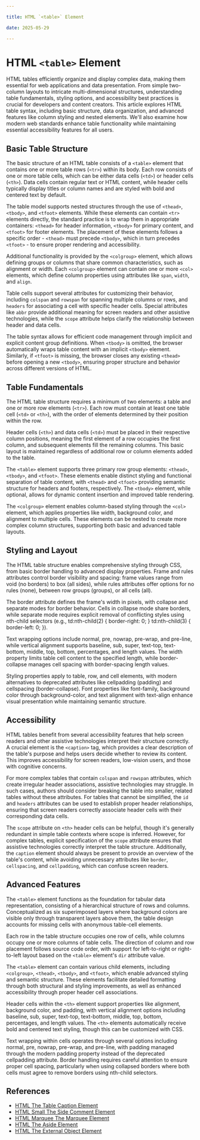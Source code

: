 ```yaml
---

title: HTML `<table>` Element

date: 2025-05-29

---
```



# HTML `<table>` Element

HTML tables efficiently organize and display complex data, making them essential for web applications and data presentation. From simple two-column layouts to intricate multi-dimensional structures, understanding table fundamentals, styling options, and accessibility best practices is crucial for developers and content creators. This article explores HTML table syntax, including basic structure, data organization, and advanced features like column styling and nested elements. We'll also examine how modern web standards enhance table functionality while maintaining essential accessibility features for all users.


## Basic Table Structure

The basic structure of an HTML table consists of a `<table>` element that contains one or more table rows (`<tr>`) within its body. Each row consists of one or more table cells, which can be either data cells (`<td>`) or header cells (`<th>`). Data cells contain regular text or HTML content, while header cells typically display titles or column names and are styled with bold and centered text by default.

The table model supports nested structures through the use of `<thead>`, `<tbody>`, and `<tfoot>` elements. While these elements can contain `<tr>` elements directly, the standard practice is to wrap them in appropriate containers: `<thead>` for header information, `<tbody>` for primary content, and `<tfoot>` for footer elements. The placement of these elements follows a specific order - `<thead>` must precede `<tbody>`, which in turn precedes `<tfoot>` - to ensure proper rendering and accessibility.

Additional functionality is provided by the `<colgroup>` element, which allows defining groups or columns that share common characteristics, such as alignment or width. Each `<colgroup>` element can contain one or more `<col>` elements, which define column properties using attributes like `span`, `width`, and `align`.

Table cells support several attributes for customizing their behavior, including `colspan` and `rowspan` for spanning multiple columns or rows, and `headers` for associating a cell with specific header cells. Special attributes like `abbr` provide additional meaning for screen readers and other assistive technologies, while the `scope` attribute helps clarify the relationship between header and data cells.

The table syntax allows for efficient code management through implicit and explicit content group definitions. When `<tbody>` is omitted, the browser automatically wraps table content with an implicit `<tbody>` element. Similarly, if `<tfoot>` is missing, the browser closes any existing `<thead>` before opening a new `<tbody>`, ensuring proper structure and behavior across different versions of HTML.


## Table Fundamentals

The HTML table structure requires a minimum of two elements: a table and one or more row elements (`<tr>`). Each row must contain at least one table cell (`<td>` or `<th>`), with the order of elements determined by their position within the row.

Header cells (`<th>`) and data cells (`<td>`) must be placed in their respective column positions, meaning the first element of a row occupies the first column, and subsequent elements fill the remaining columns. This basic layout is maintained regardless of additional row or column elements added to the table.

The `<table>` element supports three primary row group elements: `<thead>`, `<tbody>`, and `<tfoot>`. These elements enable distinct styling and functional separation of table content, with `<thead>` and `<tfoot>` providing semantic structure for headers and footers, respectively. The `<tbody>` element, while optional, allows for dynamic content insertion and improved table rendering.

The `<colgroup>` element enables column-based styling through the `<col>` element, which applies properties like width, background color, and alignment to multiple cells. These elements can be nested to create more complex column structures, supporting both basic and advanced table layouts.


## Styling and Layout

The HTML table structure enables comprehensive styling through CSS, from basic border handling to advanced display properties. Frame and rules attributes control border visibility and spacing: frame values range from void (no borders) to box (all sides), while rules attributes offer options for no rules (none), between row groups (groups), or all cells (all).

The border attribute defines the frame's width in pixels, with collapse and separate modes for border behavior. Cells in collapse mode share borders, while separate mode requires explicit removal of conflicting styles using nth-child selectors (e.g., td:nth-child(2) { border-right: 0; } td:nth-child(3) { border-left: 0; }).

Text wrapping options include normal, pre, nowrap, pre-wrap, and pre-line, while vertical alignment supports baseline, sub, super, text-top, text-bottom, middle, top, bottom, percentages, and length values. The width property limits table cell content to the specified length, while border-collapse manages cell spacing with border-spacing length values.

Styling properties apply to table, row, and cell elements, with modern alternatives to deprecated attributes like cellpadding (padding) and cellspacing (border-collapse). Font properties like font-family, background color through background-color, and text alignment with text-align enhance visual presentation while maintaining semantic structure.


## Accessibility

HTML tables benefit from several accessibility features that help screen readers and other assistive technologies interpret their structure correctly. A crucial element is the `<caption>` tag, which provides a clear description of the table's purpose and helps users decide whether to review its content. This improves accessibility for screen readers, low-vision users, and those with cognitive concerns.

For more complex tables that contain `colspan` and `rowspan` attributes, which create irregular header associations, assistive technologies may struggle. In such cases, authors should consider breaking the table into smaller, related tables without these attributes. For tables that cannot be simplified, the `id` and `headers` attributes can be used to establish proper header relationships, ensuring that screen readers correctly associate header cells with their corresponding data cells.

The `scope` attribute on `<th>` header cells can be helpful, though it's generally redundant in simple table contexts where scope is inferred. However, for complex tables, explicit specification of the `scope` attribute ensures that assistive technologies correctly interpret the table structure. Additionally, the `caption` element should always be present to provide an overview of the table's content, while avoiding unnecessary attributes like `border`, `cellspacing`, and `cellpadding`, which can confuse screen readers.


## Advanced Features

The `<table>` element functions as the foundation for tabular data representation, consisting of a hierarchical structure of rows and columns. Conceptualized as six superimposed layers where background colors are visible only through transparent layers above them, the table design accounts for missing cells with anonymous table-cell elements.

Each row in the table structure occupies one row of cells, while columns occupy one or more columns of table cells. The direction of column and row placement follows source code order, with support for left-to-right or right-to-left layout based on the `<table>` element's `dir` attribute value.

The `<table>` element can contain various child elements, including `<colgroup>`, `<thead>`, `<tbody>`, and `<tfoot>`, which enable advanced styling and semantic structure. These elements facilitate detailed formatting through both structural and styling improvements, as well as enhanced accessibility through proper header cell associations.

Header cells within the `<th>` element support properties like alignment, background color, and padding, with vertical alignment options including baseline, sub, super, text-top, text-bottom, middle, top, bottom, percentages, and length values. The `<th>` elements automatically receive bold and centered text styling, though this can be customized with CSS.

Text wrapping within cells operates through several options including normal, pre, nowrap, pre-wrap, and pre-line, with padding managed through the modern padding property instead of the deprecated cellpadding attribute. Border handling requires careful attention to ensure proper cell spacing, particularly when using collapsed borders where both cells must agree to remove borders using nth-child selectors.

## References

- [HTML The Table Caption Element](https://github.com/serpuniversity/learn/blob/main/html/HTML%20The%20Table%20Caption%20Element.md)
- [HTML Small The Side Comment Element](https://github.com/serpuniversity/learn/blob/main/html/HTML%20Small%20The%20Side%20Comment%20Element.md)
- [HTML Marquee The Marquee Element](https://github.com/serpuniversity/learn/blob/main/html/HTML%20Marquee%20The%20Marquee%20Element.md)
- [HTML The Aside Element](https://github.com/serpuniversity/learn/blob/main/html/HTML%20The%20Aside%20Element.md)
- [HTML The External Object Element](https://github.com/serpuniversity/learn/blob/main/html/HTML%20The%20External%20Object%20Element.md)
